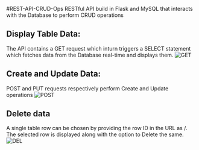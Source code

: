 #REST-API-CRUD-Ops
RESTful API build in Flask and MySQL that interacts with the Database to perform CRUD operations

Display Table Data:
--------------------
The API contains a GET request which inturn triggers a SELECT statement which fetches data from the Database real-time and displays them.
![GET](GetRequest.png)

Create and Update Data:
-----------------------
POST and PUT requests respectively perform Create and Update operations
![POST](PostRequest.png)

Delete data
------------------------
A single table row can be chosen by providing the row ID in the URL as <URL>/<RowID>. The selected row is displayed along with the option to Delete the same.
![DEL](DeleteRequest.png)